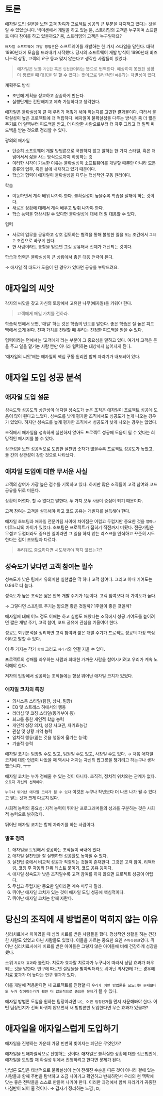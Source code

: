 # 토론
애자일 도입 설문을 보면 고객 참여가 프로젝트 성공의 큰 부분을 차지하고 있다는 것을 알 수 있었습니다. 넥미센에서 개발을 하고 있는 붐, 스트리밍의 고객은 누구이며 스프린트 마다 참여를 하고 있을까요? 붐, 스트리밍의 고객은 누구일까요?


`애자일 소프트웨어 개발 방법론`은 소프트웨어를 개발하는 한 가지 스타일을 말한다. 대략 1990년대에 모습을 드러내기 시작했다. 당시의 소프트웨어 개발 방식이 1990년대 비즈니스적 상황, 고객의 요구 등과 맞지 않는다고 생각한 사람들이 있었다. 

> 애자일은 보통 `기민한` 혹은 `민첩한`이라는 뜻으로 번역한다. 예상하지 못했던 상황이 생겼을 때 대응을 잘 할 수 있다는 뜻이므로 일반적인 `빠른`과는 차별성이 있다.
>


계획주도 방식

- 초반에 계획을 정교하고 꼼꼼하게 만든다.
- 실행단계는 간단해지고 예측 가능하다고 생각한다.

애자일은 불확실성이 클 때 우리가 어떻게 해야 하는지를 고민한 결과물이다. 따라서 불확실성이 높은 프로젝트에 더 적합하다. 애자일이 불확실성을 다루는 방식은 좀 더 짧은 주기로 더 일찍부터 피드백을 받고, 더 다양한 사람으로부터 더 자주 그리고 더 일찍 피드백을 받는 것으로 정리할 수 있다. 

광의의 애자일

- 단순히 소프트웨어 개발 방법론으로 국한하지 않고 일하는 한 가지 스타일, 혹은 더 넘어서서 삶을 사는 방식으로까지 확장하는 것
- 이러한 시각이 가능한 이유는 불확실성이 소프트웨어를 개발할 때뿐만 아니라 모든 종류의 업무, 혹은 삶에 내재하고 있기 때문이다.
- 학습과 협력이 애자일이 불확실성을 다루는 핵심적인 구동 원리이다.

학습

- 이동하면서 계속 배워 나가야 한다. 불확실성이 높을수록 학습을 잘해야 하는 것이다.
- 새로운 상황에 대해서 계속 배우고 맞춰 나가야 한다.
- 학습 능력을 향상시킬 수 있다면 불확실성에 대해 더 잘 대응할 수 있다.

협력

- 서로의 업무를 공유하고 상호 검토하는 협력을 통해 불행한 일을  `또는` 조건에서 `그리고` 조건으로 바꾸게 한다.
- 한 사람이라도 통찰을 얻으면 그걸 공유해서 전체가 개선되는 것이다.

학습과 협력은 불확실성이 큰 상황에서 좋은 대응 전략이 된다. 

→ 애자일 적 태도가 도움이 된 경우가 있다면 공유를 부탁드려요. 

# 애자일의 씨앗

각자의 씨앗을 갖고 자신의 토양에서 고유한 나무(애자일)을 키워야 한다. 

> 고객에게 매일 가치를 전하라.
> 

학습적 면에서 보면, ‘매일’ 하는 것은 학습의 빈도를 말한다. 좋은 학습은 질 높은 피드백에서 오게 된다. 진짜 가치를 전달할 때 우리는 진정한 피드백을 받을 수 있다. 

협력이라는 면에서는 ‘고객에게’라는 부분이 그 중요성을 말하고 있다. 여기서 고객은 돈을 주고 일을 맡기는 사람 뿐만 아니라 협력하는 대상까지 넓어지게 된다. 

‘애자일의 씨앗’에는 애자일의 핵심 구동 원리인 함께 자라기가 내포되어 있다. 

# 애자일 도입 성공 분석

## 애자일 도입 설문

성숙도와 성공도의 상관성이 애자일 성숙도가 높은 조직은 애자일이 프로젝트 성공에 도움이 많이 된다고 느꼈다. 성숙도를 낮게 평가한 조직에서도 성공도가 높게 나오는 경우가 있었다. 하지만 성숙도를 높게 평가한 조직에서 성공도가 낮게 나오는 경우는 없었다. 

조직에서 애자일을 성숙하게 실천하지 않아도 프로젝트 성공에 도움이 될 수 있다는 희망적인 메시지를 볼 수 있다. 

상관성을 보면 성공적으로 도입한 실천법 숫자가 많을수록 프로젝트 성공도가 높았고, 둘 간의 상관성이 강한 것으로 나타났다. 

## 애자일 도입에 대한 무서운 사실

고객의 참여가 가장 높은 점수를 기록하고 있다. 하지만 많은 조직들이 고객 참여와 코드 공유를 뒤로 미룬다. 

상황이 어렵다. 할 수 없다고 말한다. 두 가지 모두 `사람`이 중심이 되기 때문이다. 

고객 참여는 고객을 설득해야 하고 코드 공유는 개발자를 설득해야 한다. 

애자일 초보팀과 애자일 전문가팀 사이에 차이점은 어렵고 두렵지만 중요한 것을 `얼마나` 미루느냐의 차이가 있었다. 초보팀은 프로젝트가 접히기 직전까지 미뤘다. 전문가팀은 무섭고 두렵더라도 중요한 일이라면 그 일을 하지 않는 리스크를 인식하고 꾸준히 시도한다는 점이 초보팀과 다르다. 

> 두려워도 중요하다면 시도해봐야 하지 않겠는가?
> 

## 성숙도가 낮다면 고객 참여는 필수

성숙도가 낮은 팀에서 유의미한 실천법은 딱 하나 고객 참여다. 그리고 이때 기여도는 0.94로 더 높다. 



성숙도가 높은 조직은 짧은 반복 개발 주기가 1등이다. 고객 참여보다 더 기여도가 높다.

→ 그렇다면 스프린트 주기는 짧으면 좋은 것일까? 1주일이 좋은 것일까?

애자일에 대해 어느 정도 이해는 하고 실험도 해봤다는 조직에서 성공 기여도를 높이려면 짧은 개발 주기, 고객 참여, 코드 공유에 관심을 기울여야 한다. 

성공도 회귀분석을 정리하면 고객 참여와 짧은 개발 주기가 프로젝트 성공의 가장 핵심이라고 말할 수 있다.

이 두 가지는 각기 `함께` 그리고 `자라기`와 연결 지을 수 있다. 

프로젝트의 성패를 좌우하는 사람과 최대한 가까운 사람을 참여시키려고 우리가 계속 노력해야 한다.

저자의 입장에서 성공하는 조직들에는 항상 뛰어난 애자일 코치가 있었다. 

### 애자일 코치의 특징

- 의사소통 스타일(팀원, 상사, 팀장)
- EQ 및 스트레스 하에서의 행동
- 리더십 및 코칭 스타일(동기부여 등)
- 회고를 통한 개인적 학습 능력
- 개인적 성장 의지, 성장 사고관, 자기효능감
- 관찰 및 상황 파악 능력
- 일치적 행동(믿는 것을 행동에 옮기는 능력)
- 기술적 능력

애자일 코치는 팀장일 수도 있고, 팀원일 수도 있고, 사장일 수도 있다. → 처음 애자일 코치에 대한 언급이 나왔을 때 역시나 저자는 자신의 밥그릇을 챙기려고 하는구나 생각했습니다.  ㅜㅜ

애자일 코치는 누가 정해줄 수 있는 것이 아니다. 조직적, 정치적 위치와는 관계가 없다. `오로지 자신의 선택이다.` 

`누구나 뛰어난 애자일 코치가 될 수 있다` 이것은 누구나 작년보다 더 나은 나가 될 수 있다고 믿는 것과 크게 다르지 않다. 

사회적 능력의 중요성: 지적 능력이 뛰어난 프로그래머들의 성과를 구분하는 것은 사회적 능력으로 밝혀졌다. 

뛰어난 애자일 코치는 함께 자라기를 하는 사람이다.

### 발표 정리

1. 애자일을 도입해서 성공하는 조직들이 국내에 있다.
2. 애자일 실천법을 잘 실행하면 성공률도 높아질 수 있다.
3. 실천법 중에서 비교적 성공과 직결되는 것들이 존재한다. 그것은 고객 참여, 리팩터링, 코딩 후 자동화 단위 테스트 붙이기, 코드 공유 등이다.
4. 애자일 성숙도가 낮은 조직일수록 고객 참여를 하지 않으면 프로젝트 성공이 어렵다. 
5. 무섭고 두렵지만 중요한 일이라면 계속 미루지 말라. 
6. 뛰어난 애자일 코치가 있는 것이 애자일 도입 성공에 핵심적이다. 
7. 뛰어난 애자일 코치는 함께 자란다. 

# 당신의 조직에 새 방법론이 먹히지 않는 이유

심리치료에서 아이였을 때 심리 치료를 받은 사람들을 했다. 정상적인 생활을 하는 건강한 사람도 있었고 아닌 사람들도 있었다. 이들을 가르는 중요한 요인 `슈퍼슈링크`였다. 뛰어난 심리치료사에게 치료를 받은 아이들은 그렇지 않은 아이들에 비해 건강하게 성장을 했다. 

소위 `치료자 효과`라 불린다. 치료자 효과랄 치료자가 누구냐에 따라서 상담 효과가 좌우되는 것을 말한다. 연구에 따르면 설탕물을 받아먹더라도 뛰어난 의사한테 가는 경우에 치료 효과가 더 높다는 연구 결과가 있다.  

이를 개발에 적용한다면 새 프로젝트를 진행할 때 `우리가 어떤 방법론을 쓰느냐는 문제보다도 누가 참여하는가가 훨씬 더 압도적으로 중요한 문제`가 될 수 있다.

애자일 방법론 도입을 원하는 팀장이라면 `나는 어떤 팀장인가`를 먼저 자문해봐야 한다. 어떤 팀장인지가 전혀 바뀌지 않으면서 새 방법론만 도입한다면 무슨 효과가 있을까? 

# 애자일을 애자일스럽게 도입하기

애자일을 진행하는 가운데 가장 빈번히 빚어지는 폐단은 무엇인가? 

애자일을 반애자일적으로 진행하는 것이다. 애자일은 불확실한 상황에 대한 접근법인데, 애자일을 도입할 때 확실성 위에서 진행하려고 한다면 문제가 된다. 

방법론 도입은 태생적으로 불확실성이 높아 전해진 수순을 따른 것이 아니라 곁에 있는 사람들과 함께 주변을 탐색하고 조금 나아가고 확인하고 반복하면서 우리의 현 맥락에 맞는 좋은 전략들을 스스로 만들어 나가야 한다. 이러한 과정에서 함께 자라기가 귀중한 나침반이 되어 줄 것이다. → 갑자기 정리하는 느낌 ;ㅁ;